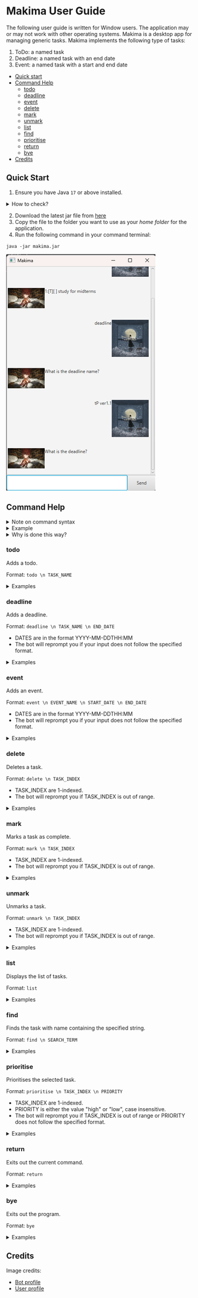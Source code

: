 # Makima User Guide

The following user guide is written for Window users. The application may or may not work 
with other operating systems. Makima is a desktop app for managing generic tasks. 
Makima implements the following type of tasks:

1. ToDo: a named task
2. Deadline: a named task with an end date
3. Event: a named task with a start and end date

- [Quick start](#quick-start)
- [Command Help](#command-help)
    - [todo](#todo)
    - [deadline](#deadline)
    - [event](#event)
    - [delete](#delete)
    - [mark](#mark)
    - [unmark](#unmark)
    - [list](#list)
    - [find](#find)
    - [prioritise](#prioritise)
    - [return](#return)
    - [bye](#bye)
- [Credits](#credits)


## Quick Start

1. Ensure you have Java `17` or above installed.

<details>
<summary>How to check?</summary>

Run the following command in your command terminal:
```
java --version
```
</details>

2. Download the latest jar file from [here](https://github.com/Edsel-Tan/ip/releases/)
3. Copy the file to the folder you want to use as your *home folder* for the application.
4. Run the following command in your command terminal:

```
java -jar makima.jar
```

![GUI](Ui.png)

## Command Help

<details>
<summary>Note on command syntax </summary>

Makima process each command in stages. For example, if the user wants to add a todo task,
they must specify the name of the todo task. The application will then prompt for these input
in seperate stages.

The command formats are then specified as follows:

- \n demarks the end of a stage of a command.
  e.g. in `todo \n TASK_NAME`, the user enters todo. After the bot replies 
  and requests for the task name, the user enters the relevant task name.
- Words in UPPER_CASE are parameters to be supplied by the user.
  e.g. in `todo \n TASK_NAME`, the `TASK_NAME` refers to the desired task name.
- Trailing and leading whitespaces are ignored.
  
</details>

<details>
<summary>Example</summary>

![GUI](Ui2.png)
</details>

<details>
<summary>Why is done this way?</summary>

Some commands require quite a few inputs. Separating the command into stages means that
if one of the fields is formatted wrongly, the user can simply reenter that specific
field! Furthermore, we have implemented a return command so that if you would like to exit
at any stage of the command, you may do so. See [return](#return).

</details>

### todo

Adds a todo.

Format: `todo \n TASK_NAME`

<details>
<summary>Examples</summary>

- `todo \n Buy groceries`
- `todo \n Finish writing the report`
- `todo \n Call the dentist`
</details>

### deadline

Adds a deadline.

Format: `deadline \n TASK_NAME \n END_DATE`
- DATES are in the format YYYY-MM-DDTHH:MM
- The bot will reprompt you if your input does not follow the specified format.

<details>
<summary>Examples</summary>

- `deadline \n Submit assignment \n 2024-09-30T15:00`
- `deadline \n Pay electricity bill \n 2024-10-05T12:00`
- `deadline \n Prepare for meeting \n 2024-09-25T09:30`
</details>

### event

Adds an event.

Format: `event \n EVENT_NAME \n START_DATE \n END_DATE`
- DATES are in the format YYYY-MM-DDTHH:MM
- The bot will reprompt you if your input does not follow the specified format.

<details>
<summary>Examples</summary>

- `event \n Team lunch \n 2024-10-01T13:00 \n 2024-10-01T14:00`
- `event \n Birthday party \n 2024-11-15T18:00 \n 2024-11-15T21:00`
- `event \n Project kickoff \n 2024-09-28T10:00 \n 2024-09-28T11:30`
</details>

### delete

Deletes a task.

Format: `delete \n TASK_INDEX`
- TASK_INDEX are 1-indexed.
- The bot will reprompt you if TASK_INDEX is out of range.

<details>
<summary>Examples</summary>

- `delete \n 1` (Deletes the first task)
- `delete \n 3` (Deletes the third task)
</details>

### mark

Marks a task as complete.

Format: `mark \n TASK_INDEX`
- TASK_INDEX are 1-indexed.
- The bot will reprompt you if TASK_INDEX is out of range.

<details>
<summary>Examples</summary>

- `mark \n 2` (Marks the second task as complete)
- `mark \n 1` (Marks the first task as complete)
</details>

### unmark

Unmarks a task.

Format: `unmark \n TASK_INDEX`
- TASK_INDEX are 1-indexed.
- The bot will reprompt you if TASK_INDEX is out of range.

<details>
<summary>Examples</summary>

- `unmark \n 1` (Unmarks the first task)
- `unmark \n 3` (Unmarks the third task)
</details>

### list

Displays the list of tasks.

Format: `list`

<details>
<summary>Examples</summary>

- `list` (This will show all tasks)
</details>

### find

Finds the task with name containing the specified string.

Format: `find \n SEARCH_TERM`

<details>
<summary>Examples</summary>

- `find \n report` (Finds tasks containing "report")
- `find \n groceries` (Finds tasks containing "groceries")
</details>

### prioritise

Prioritises the selected task.

Format: `prioritise \n TASK_INDEX \n PRIORITY`
- TASK_INDEX are 1-indexed.
- PRIORITY is either the value "high" or "low", case insensitive.
- The bot will reprompt you if TASK_INDEX is out of range or PRIORITY does not follow the
  specified format.

<details>
<summary>Examples</summary>

- `prioritise \n 2 \n high` (Sets the priority of the second task to high)
- `prioritise \n 1 \n low` (Sets the priority of the first task to low)
</details>

### return

Exits out the current command.

Format: `return`

<details>
<summary>Examples</summary>

- `return`
</details>

### bye

Exits out the program.

Format: `bye`

<details>
<summary>Examples</summary>

- `bye`
</details>

## Credits
Image credits: 
-  [Bot profile](https://www.pixiv.net/en/artworks/103412000)
-  [User profile](https://yorushika.lnk.to/Moonbath)